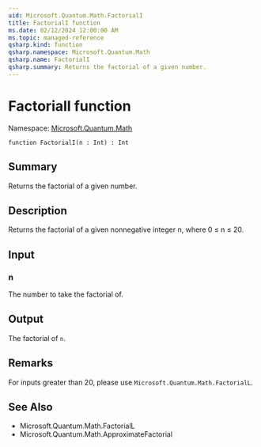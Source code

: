 ```yaml
---
uid: Microsoft.Quantum.Math.FactorialI
title: FactorialI function
ms.date: 02/12/2024 12:00:00 AM
ms.topic: managed-reference
qsharp.kind: function
qsharp.namespace: Microsoft.Quantum.Math
qsharp.name: FactorialI
qsharp.summary: Returns the factorial of a given number.
---
```


# FactorialI function

Namespace: [Microsoft.Quantum.Math](xref:Microsoft.Quantum.Math)

```qsharp
function FactorialI(n : Int) : Int
```

## Summary
Returns the factorial of a given number.

## Description
Returns the factorial of a given nonnegative integer n, where 0 ≤ n ≤ 20.

## Input
### n
The number to take the factorial of.

## Output
The factorial of `n`.

## Remarks
For inputs greater than 20, please use `Microsoft.Quantum.Math.FactorialL`.

## See Also
- Microsoft.Quantum.Math.FactorialL
- Microsoft.Quantum.Math.ApproximateFactorial

